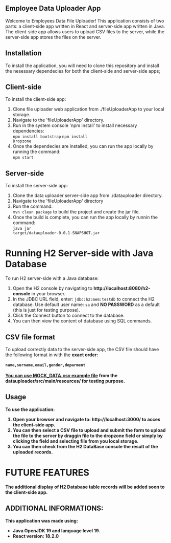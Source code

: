 Employee Data Uploader App
---------------------------

Welcome to Employees Data File Uploader! This application consists of two parts: a client-side app written in React and server-side app written in Java. The client-side app allows users to upload CSV files to the server, while the server-side app stores the files on the server.

## Installation
To install the application, you will need to clone this repository and install the nesessary dependecies for both the client-side and server-side apps;

## Client-side
To install the client-side app:

1. Clone file uploader web application from ./fileUploaderApp to your local storage.
2. Navigate to the 'fileUploaderApp' directory.
3. Run in the system console 'npm install' to install necessary dependencies:
  <br><code>npm install bootstrap</code>
  <code>npm install Dropzone</code>
4. Once the dependecies are installed, you can run the app locally by running the command:
  <br><code>npm start</code>

## Server-side
To install the server-side app:

1. Clone the data uploader server-side app from ./datauploader directory.
2. Navigate to the 'fileUploaderApp' directory
3. Run the command:
  <br><code>mvn clean package</code> to build the project and create the jar file.
4. Once the build is complete, you can run the app locally by runnin the command:
  <br><code>java jar target/datauploader-0.0.1-SNAPSHOT.jar</code>
  
# Running H2 Server-side with Java Database
To run H2 server-side with a Java database:
1. Open the H2 console by navigating to <b>http://localhost:8080/h2-console</b> in your browser.
2. In the JDBC URL field, enter: <code>jdbc:h2:mem:testdb</code> to connect the H2 database. Use default user name: <code>sa</code> and <b>NO PASSWORD</b> as a default (this is just for testing purpose).
3. Click the Connect button to connect to the database.
4. You can then view the content of database using SQL commands.

## CSV file format
To upload correctly data to the server-side app, the CSV file should have the following format in with the <b>exact order<b>:
<br><br><code>name,surname,email,gender,deparment</code>
<br><br>
<strong><ins>You can use <b>MOCK_DATA.csv</b> example file</ins> from the <b>datauploader/src/main/resources/</b> for testing purpose.</strong>
  
## Usage
To use the application:
1. Open your browser and navigate to: <b>http://localhost:3000/</b> to acces the client-side app.
2. You can then select a CSV file to upload and submit the form to upload the file to the server by draggin file to the dropzone field or simply by clicking the field and selecting file from you local storage.
3. You can then check from the H2 DataBase console the result of the uploaded records.

# FUTURE FEATURES
The additional display of H2 Database table records will be added soon to the client-side app.

## ADDITIONAL INFORMATIONS:
This application was made using:
- Java OpenJDK 19 and language level 19.
- React version: 18.2.0
